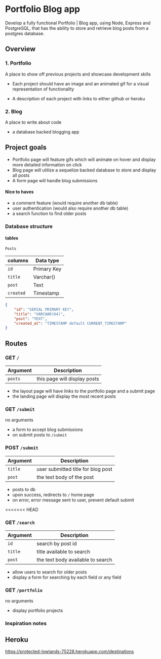 # Portfolio Blog app

Develop a fully functional Portfolio | Blog app, using Node, Express and PostgreSQL, that has the ability to store and retrieve blog posts from a postgres database.

## Overview

### 1. Portfolio
A place to show off previous projects and showcase development skills

* Each project should have an image and an animated gif for a visual representation of functionality

* A description of each project with links to either github or heroku

### 2. Blog
A place to write about code

* a database backed blogging app

## Project goals

* Portfolio page will feature gifs which will animate on hover and display more detailed information on click
* Blog page will utilize a sequelize backed database to store and display all posts
* A form page will handle blog submissions

#### Nice to haves

* a comment feature (would require another db table)
* user authentication (would also require another db table)
* a search function to find older posts


### Database structure


#### tables


 `Posts`

| columns  | Data type  |
|----------|------------|
| `id`     | Primary Key|
| `title`  | Varchar()  |
| `post`   | Text       |
| `created`| Timestamp  |


```JSON
{
	"id": "SERIAL PRIMARY KEY",
	"title": "VARCHAR(64)",
	"post": "TEXT",
	"created_at": "TIMESTAMP default CURRENT_TIMESTAMP"
}
```

## Routes

### GET `/`

| Argument  |  Description                       |
|-----------|------------------------------------|
| `posts`   | this page will display posts       |

* the layout page will have links to the portfolio page and a submit page
* the landing page will display the most recent posts

### GET `/submit`

no arguments

* a form to accept blog submissions
* on submit posts to `/submit`

### POST `/submit`

| Argument  |  Description                       |
|-----------|------------------------------------|
| `title`   | user submitted title for blog post |
| `post`    | the text body of the post          |

* posts to db
* upon success, redirects to `/` home page
* on error, error message sent to user, prevent default submit

<<<<<<< HEAD
### GET `/search`


| Argument  |  Description                       |
|-----------|------------------------------------|
| `id`      | search by post id                  |
| `title`   | title available to search          |
| `post`    | the text body available to search  |

* allow users to search for older posts
* display a form for searching by each field or any field

### GET `/portfolio`

no arguments

* display portfolio projects

### Inspiration notes


## Heroku
https://protected-lowlands-75228.herokuapp.com/destinations
